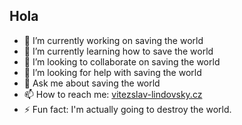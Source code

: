 ## Hola

- 🔭 I’m currently working on saving the world
- 🌱 I’m currently learning how to save the world
- 👯 I’m looking to collaborate on saving the world
- 🤔 I’m looking for help with saving the world
- 💬 Ask me about saving the world
- 📫 How to reach me: [vitezslav-lindovsky.cz](https://vitezslav-lindovsky.cz/)
- ⚡ Fun fact: I'm actually going to destroy the world.
